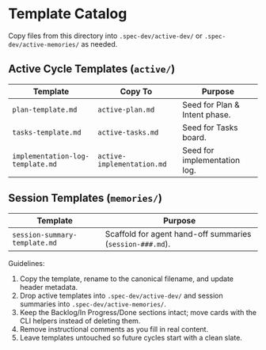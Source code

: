 # Template Catalog

Copy files from this directory into `.spec-dev/active-dev/` or `.spec-dev/active-memories/`
as needed.

## Active Cycle Templates (`active/`)
| Template | Copy To | Purpose |
|----------|---------|---------|
| `plan-template.md` | `active-plan.md` | Seed for Plan & Intent phase.
| `tasks-template.md` | `active-tasks.md` | Seed for Tasks board.
| `implementation-log-template.md` | `active-implementation.md` | Seed for implementation log.

## Session Templates (`memories/`)
| Template | Purpose |
|----------|---------|
| `session-summary-template.md` | Scaffold for agent hand-off summaries (`session-###.md`). |

Guidelines:
1. Copy the template, rename to the canonical filename, and update header metadata.
2. Drop active templates into `.spec-dev/active-dev/` and session summaries into `.spec-dev/active-memories/`.
3. Keep the Backlog/In Progress/Done sections intact; move cards with the CLI helpers instead of deleting them.
4. Remove instructional comments as you fill in real content.
5. Leave templates untouched so future cycles start with a clean slate.
